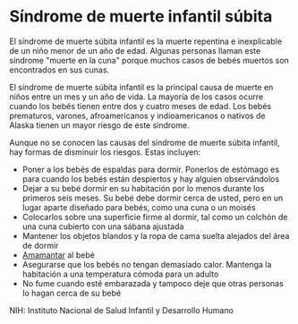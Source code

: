 Síndrome de muerte infantil súbita
==================================


El síndrome de muerte súbita infantil es la muerte repentina e inexplicable de un niño menor de un año de edad. Algunas personas llaman este síndrome "muerte en la cuna" porque muchos casos de bebés muertos son encontrados en sus cunas. 


El síndrome de muerte súbita infantil es la principal causa de muerte en niños entre un mes y un año de vida. La mayoría de los casos ocurre cuando los bebés tienen entre dos y cuatro meses de edad. Los bebés prematuros, varones, afroamericanos y indioamericanos o nativos de Alaska tienen un mayor riesgo de este síndrome. 


Aunque no se conocen las causas del síndrome de muerte súbita infantil, hay formas de disminuir los riesgos. Estas incluyen:


* Poner a los bebés de espaldas para dormir. Ponerlos de estómago es para cuando los bebés están despiertos y hay alguien observándolos
* Dejar a su bebé dormir en su habitación por lo menos durante los primeros seis meses. Su bebé debe dormir cerca de usted, pero en un lugar aparte diseñado para bebés, como una cuna o un moisés
* Colocarlos sobre una superficie firme al dormir, tal como un colchón de una cuna cubierto con una sábana ajustada
* Mantener los objetos blandos y la ropa de cama suelta alejados del área de dormir
* [Amamantar](https://medlineplus.gov/spanish/breastfeeding.html) al bebé
* Asegurarse que los bebés no tengan demasiado calor. Mantenga la habitación a una temperatura cómoda para un adulto
* No fume cuando esté embarazada y tampoco deje que otras personas lo hagan cerca de su bebé


NIH: Instituto Nacional de Salud Infantil y Desarrollo Humano 

